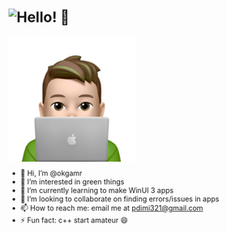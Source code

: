 # <img alt="Hello! 👋" src="https://readme-typing-svg.demolab.com?font=Segoe+UI&duration=1000&pause=2500&color=F7F7F7&width=435&lines=Hello!+%F0%9F%91%8B;Salut!+%F0%9F%91%8B;%E3%81%93%E3%82%93%E3%81%AB%E3%81%A1%E3%81%AF%EF%BC%81+%F0%9F%91%8B;%C2%A1Hola!+%F0%9F%91%8B;Ciao!+%F0%9F%91%8B;Oi!+%F0%9F%91%8B;Salve!+%F0%9F%91%8B;Hallo!+%F0%9F%91%8B"/>

<img align="top" src="https://github.com/okgamr/okgamr/blob/main/asset%20for%20readme.png" width="250"/>


- 👋 Hi, I’m @okgamr
- 👀 I’m interested in green things
- 🌱 I’m currently learning to make WinUI 3 apps
- 💞️ I’m looking to collaborate on finding errors/issues in apps
- 📫 How to reach me: email me at [pdimi321@gmail.com](mailto:pdimi321@gmail.com)
- ⚡ Fun fact: c++ start amateur :smile:

<!---
okgamr/okgamr is a ✨ special ✨ repository because its `README.md` (this file) appears on your GitHub profile.
You can click the Preview link to take a look at your changes.
--->
